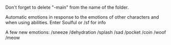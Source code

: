 Don't forget to delete "-main" from the name of the folder.

Automatic emotions in response to the emotions of other characters and when using abilities.		 Enter Soulful or /sf for info

A few new emotions:
/sneeze
/dehydration
/splash
/sad
/pocket
/coin
/woof
/meow
